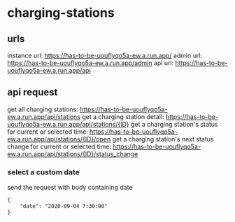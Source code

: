 # charging-stations

## urls
instance url: https://has-to-be-uouflyqo5a-ew.a.run.app/
admin url: https://has-to-be-uouflyqo5a-ew.a.run.app/admin
api url: https://has-to-be-uouflyqo5a-ew.a.run.app/api

## api request
get all charging stations: https://has-to-be-uouflyqo5a-ew.a.run.app/api/stations
get a charging station detail: https://has-to-be-uouflyqo5a-ew.a.run.app/api/stations/{ID}
get a charging station's status for current or selected time: https://has-to-be-uouflyqo5a-ew.a.run.app/api/stations/{ID}/open
get a charging station's next status change for current or selected time: https://has-to-be-uouflyqo5a-ew.a.run.app/api/stations/{ID}/status_change

### select a custom date
send the request with body containing date
```
{
    "date": "2020-09-04 7:30:00"
}
```